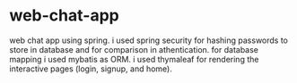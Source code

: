 # web-chat-app
web  chat app using spring.
i used spring security for hashing passwords to store in database and for comparison in athentication.
for database mapping i used mybatis as ORM.
i used thymaleaf for rendering the interactive pages (login, signup, and home).
